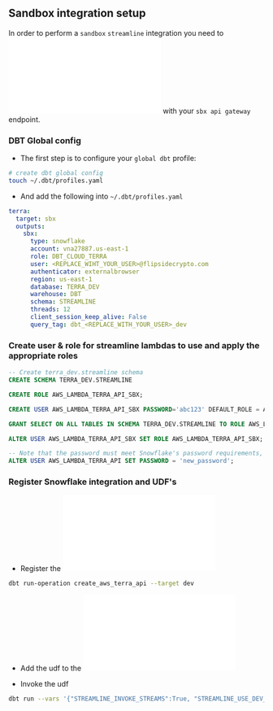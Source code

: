 ## Sandbox integration setup

In order to perform a `sandbox` `streamline` integration you need to ![register](./macros/streamline/api_integrations.sql) with your `sbx api gateway` endpoint. 

### DBT Global config
- The first step is to configure your `global dbt` profile:

```zsh
# create dbt global config
touch ~/.dbt/profiles.yaml 
```

- And add the following into `~/.dbt/profiles.yaml`

```yaml
terra:
  target: sbx
  outputs:
    sbx:
      type: snowflake
      account: vna27887.us-east-1
      role: DBT_CLOUD_TERRA 
      user: <REPLACE_WIHT_YOUR_USER>@flipsidecrypto.com
      authenticator: externalbrowser
      region: us-east-1
      database: TERRA_DEV
      warehouse: DBT
      schema: STREAMLINE
      threads: 12
      client_session_keep_alive: False
      query_tag: dbt_<REPLACE_WITH_YOUR_USER>_dev
```

### Create user & role for streamline lambdas to use and apply the appropriate roles

```sql
-- Create terra_dev.streamline schema  
CREATE SCHEMA TERRA_DEV.STREAMLINE

CREATE ROLE AWS_LAMBDA_TERRA_API_SBX;

CREATE USER AWS_LAMBDA_TERRA_API_SBX PASSWORD='abc123' DEFAULT_ROLE = AWS_LAMBDA_TERRA_API_SBX MUST_CHANGE_PASSWORD = TRUE;

GRANT SELECT ON ALL TABLES IN SCHEMA TERRA_DEV.STREAMLINE TO ROLE AWS_LAMBDA_TERRA_API_SBX;

ALTER USER AWS_LAMBDA_TERRA_API_SBX SET ROLE AWS_LAMBDA_TERRA_API_SBX;

-- Note that the password must meet Snowflake's password requirements, which include a minimum length of 8 characters, at least one uppercase letter, at least one lowercase letter, and at least one number or special character.
ALTER USER AWS_LAMBDA_TERRA_API SET PASSWORD = 'new_password';
```
### Register Snowflake integration and UDF's

- Register the ![snowflake integration](/macros/streamline/api_integrations.sql)

```zsh
dbt run-operation create_aws_terra_api --target dev
```

- Add the udf to the ![create udfs macro](./macros/create_udfs.sql)

- Invoke the udf

```zsh
dbt run --vars '{"STREAMLINE_INVOKE_STREAMS":True, "STREAMLINE_USE_DEV_FOR_EXTERNAL_TABLES": True}' -m 1+models/silver/streamline/core/realtime/streamline__pc_getBlock_realtime.sql --profile terra --target sbx   
```
